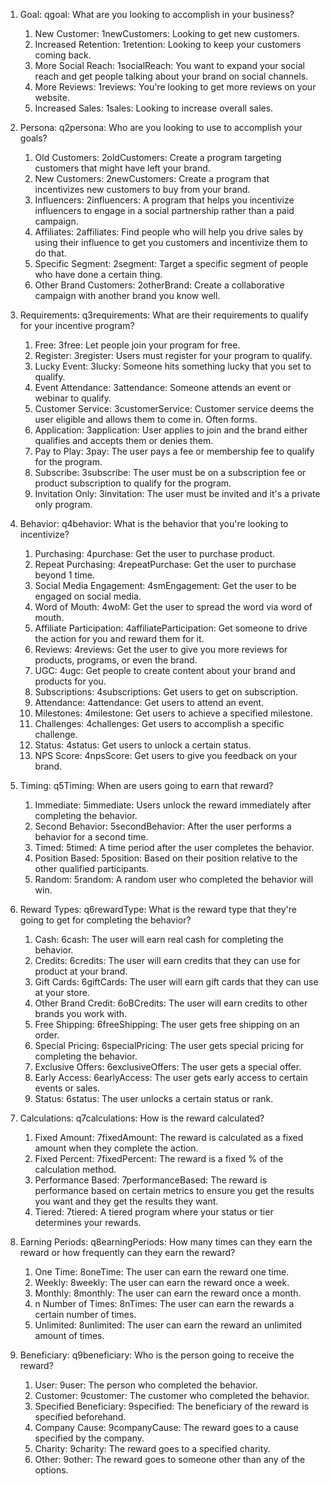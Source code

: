 1. Goal: qgoal: What are you looking to accomplish in your business?

   1. New Customer: 1newCustomers: Looking to get new customers.
   2. Increased Retention: 1retention: Looking to keep your customers coming back.
   3. More Social Reach: 1socialReach: You want to expand your social reach and get people talking about your brand on social channels.
   4. More Reviews: 1reviews: You're looking to get more reviews on your website.
   5. Increased Sales: 1sales: Looking to increase overall sales.

2. Persona: q2persona: Who are you looking to use to accomplish your goals?

   1. Old Customers: 2oldCustomers: Create a program targeting customers that might have left your brand.
   2. New Customers: 2newCustomers: Create a program that incentivizes new customers to buy from your brand.
   3. Influencers: 2influencers: A program that helps you incentivize influencers to engage in a social partnership rather than a paid campaign.
   4. Affiliates: 2affiliates: Find people who will help you drive sales by using their influence to get you customers and incentivize them to do that.
   5. Specific Segment: 2segment: Target a specific segment of people who have done a certain thing.
   6. Other Brand Customers: 2otherBrand: Create a collaborative campaign with another brand you know well.

3. Requirements: q3requirements: What are their requirements to qualify for your incentive program?

   1. Free: 3free: Let people join your program for free.
   2. Register: 3register: Users must register for your program to qualify.
   3. Lucky Event: 3lucky: Someone hits something lucky that you set to qualify.
   4. Event Attendance: 3attendance: Someone attends an event or webinar to qualify.
   5. Customer Service: 3customerService: Customer service deems the user eligible and allows them to come in. Often forms.
   6. Application: 3application: User applies to join and the brand either qualifies and accepts them or denies them.
   7. Pay to Play: 3pay: The user pays a fee or membership fee to qualify for the program.
   8. Subscribe: 3subscribe: The user must be on a subscription fee or product subscription to qualify for the program.
   9. Invitation Only: 3invitation: The user must be invited and it's a private only program.

4. Behavior: q4behavior: What is the behavior that you're looking to incentivize?

   1. Purchasing: 4purchase: Get the user to purchase product.
   2. Repeat Purchasing: 4repeatPurchase: Get the user to purchase beyond 1 time.
   3. Social Media Engagement: 4smEngagement: Get the user to be engaged on social media.
   4. Word of Mouth: 4woM: Get the user to spread the word via word of mouth.
   5. Affiliate Participation: 4affiliateParticipation: Get someone to drive the action for you and reward them for it.
   6. Reviews: 4reviews: Get the user to give you more reviews for products, programs, or even the brand.
   7. UGC: 4ugc: Get people to create content about your brand and products for you.
   8. Subscriptions: 4subscriptions: Get users to get on subscription.
   9. Attendance: 4attendance: Get users to attend an event.
   10. Milestones: 4milestone: Get users to achieve a specified milestone.
   11. Challenges: 4challenges: Get users to accomplish a specific challenge.
   12. Status: 4status: Get users to unlock a certain status.
   13. NPS Score: 4npsScore: Get users to give you feedback on your brand.

5. Timing: q5Timing: When are users going to earn that reward?

   1. Immediate: 5immediate: Users unlock the reward immediately after completing the behavior.
   2. Second Behavior: 5secondBehavior: After the user performs a behavior for a second time.
   3. Timed: 5timed: A time period after the user completes the behavior.
   4. Position Based: 5position: Based on their position relative to the other qualified participants.
   5. Random: 5random: A random user who completed the behavior will win.

6. Reward Types: q6rewardType: What is the reward type that they're going to get for completing the behavior?

   1. Cash: 6cash: The user will earn real cash for completing the behavior.
   2. Credits: 6credits: The user will earn credits that they can use for product at your brand.
   3. Gift Cards: 6giftCards: The user will earn gift cards that they can use at your store.
   4. Other Brand Credit: 6oBCredits: The user will earn credits to other brands you work with.
   5. Free Shipping: 6freeShipping: The user gets free shipping on an order.
   6. Special Pricing: 6specialPricing: The user gets special pricing for completing the behavior.
   7. Exclusive Offers: 6exclusiveOffers: The user gets a special offer.
   8. Early Access: 6earlyAccess: The user gets early access to certain events or sales.
   9. Status: 6status: The user unlocks a certain status or rank.

7. Calculations: q7calculations: How is the reward calculated?

   1. Fixed Amount: 7fixedAmount: The reward is calculated as a fixed amount when they complete the action.
   2. Fixed Percent: 7fixedPercent: The reward is a fixed % of the calculation method.
   3. Performance Based: 7performanceBased: The reward is performance based on certain metrics to ensure you get the results you want and they get the results they want.
   4. Tiered: 7tiered: A tiered program where your status or tier determines your rewards.

8. Earning Periods: q8earningPeriods: How many times can they earn the reward or how frequently can they earn the reward?

   1. One Time: 8oneTime: The user can earn the reward one time.
   2. Weekly: 8weekly: The user can earn the reward once a week.
   3. Monthly: 8monthly: The user can earn the reward once a month.
   4. n Number of Times: 8nTimes: The user can earn the rewards a certain number of times.
   5. Unlimited: 8unlimited: The user can earn the reward an unlimited amount of times.

9. Beneficiary: q9beneficiary: Who is the person going to receive the reward?
   1. User: 9user: The person who completed the behavior.
   2. Customer: 9customer: The customer who completed the behavior.
   3. Specified Beneficiary: 9specified: The beneficiary of the reward is specified beforehand.
   4. Company Cause: 9companyCause: The reward goes to a cause specified by the company.
   5. Charity: 9charity: The reward goes to a specified charity.
   6. Other: 9other: The reward goes to someone other than any of the options.
